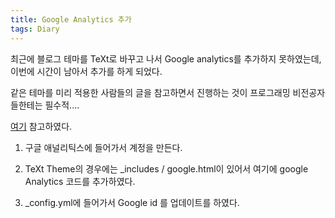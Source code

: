 ```yaml
---
title: Google Analytics 추가
tags: Diary
---
```


최근에 블로그 테마를 TeXt로 바꾸고 나서 Google analytics를 추가하지 못하였는데, 이번에 시간이 남아서 추가를 하게 되었다.

같은 테마를 미리 적용한 사람들의 글을 참고하면서 진행하는 것이 프로그래밍 비전공자들한테는 필수적....

[여기](https://infiduk.github.io/2019/11/05/google-analytics.html) 참고하였다.


1. 구글 애널리틱스에 들어가서 계정을 만든다.

2. TeXt Theme의 경우에는 _includes / google.html이 있어서 여기에 google Analytics 코드를 추가하였다.

3. _config.yml에 들어가서 Google id 를 업데이트를 하였다.